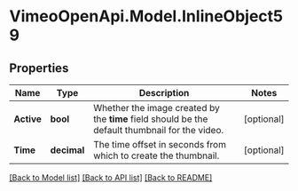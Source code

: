 # VimeoOpenApi.Model.InlineObject59
## Properties

Name | Type | Description | Notes
------------ | ------------- | ------------- | -------------
**Active** | **bool** | Whether the image created by the **time** field should be the default thumbnail for the video. | [optional] 
**Time** | **decimal** | The time offset in seconds from which to create the thumbnail. | [optional] 

[[Back to Model list]](../README.md#documentation-for-models) [[Back to API list]](../README.md#documentation-for-api-endpoints) [[Back to README]](../README.md)

